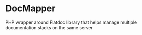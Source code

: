 # DocMapper
PHP wrapper around Flatdoc library that helps manage multiple documentation stacks on the same server
